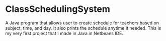 # ClassSchedulingSystem
A Java program that allows user to create schedule for teachers based on subject, time, and day. It also prints the schedule anytime it needed.
This is my very first project that I made in Java in Netbeans IDE.
